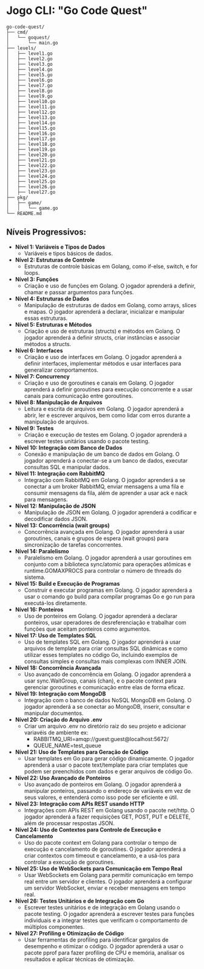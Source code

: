 # Jogo CLI: "Go Code Quest"

````plaintext
go-code-quest/
├── cmd/
│   └── goquest/
│       └── main.go
├── levels/
│   ├── level1.go
│   ├── level2.go
│   ├── level3.go
│   ├── level4.go
│   ├── level5.go
│   ├── level6.go
│   ├── level7.go
│   ├── level8.go
│   ├── level9.go
│   ├── level10.go
│   ├── level11.go
│   ├── level12.go
│   ├── level13.go
│   ├── level14.go
│   ├── level15.go
│   ├── level16.go
│   ├── level17.go
│   ├── level18.go
│   ├── level19.go
│   ├── level20.go
│   ├── level21.go
│   ├── level22.go
│   ├── level23.go
│   ├── level24.go
│   ├── level25.go
│   ├── level26.go
│   ├── level27.go
├── pkg/
│   ├── game/
│   │   └── game.go
└── README.md
````

## Níveis Progressivos:
- **Nível 1: Variáveis e Tipos de Dados**
  - Variáveis e tipos básicos de dados.
- **Nível 2: Estruturas de Controle**
  - Estruturas de controle básicas em Golang, como if-else, switch, e for loops.
- **Nível 3: Funções**
  - Criação e uso de funções em Golang. O jogador aprenderá a definir, chamar e passar argumentos para funções.
- **Nível 4: Estruturas de Dados**
  - Manipulação de estruturas de dados em Golang, como arrays, slices e mapas. O jogador aprenderá a declarar, inicializar e manipular essas estruturas.
- **Nível 5: Estruturas e Métodos**
  - Criação e uso de estruturas (structs) e métodos em Golang. O jogador aprenderá a definir structs, criar instâncias e associar métodos a structs.
- **Nível 6: Interfaces**
  - Criação e uso de interfaces em Golang. O jogador aprenderá a definir interfaces, implementar métodos e usar interfaces para generalizar comportamentos.
- **Nível 7: Concurrency**
  - Criação e uso de goroutines e canais em Golang. O jogador aprenderá a definir goroutines para execução concorrente e a usar canais para comunicação entre goroutines.
- **Nível 8: Manipulação de Arquivos**
  - Leitura e escrita de arquivos em Golang. O jogador aprenderá a abrir, ler e escrever arquivos, bem como lidar com erros durante a manipulação de arquivos.
- **Nível 9: Testes**
  - Criação e execução de testes em Golang. O jogador aprenderá a escrever testes unitários usando o pacote testing.
- **Nível 10: Integração com Banco de Dados**
  - Conexão e manipulação de um banco de dados em Golang. O jogador aprenderá a conectar-se a um banco de dados, executar consultas SQL e manipular dados.
- **Nível 11: Integração com RabbitMQ**
  - Integração com RabbitMQ em Golang. O jogador aprenderá a se conectar a um broker RabbitMQ, enviar mensagens a uma fila e consumir mensagens da fila, além de aprender a usar ack e nack para mensagens.
- **Nível 12: Manipulação de JSON**
  - Manipulação de JSON em Golang. O jogador aprenderá a codificar e decodificar dados JSON.
- **Nível 13: Concorrência (wait groups)**
  - Concorrência avançada em Golang. O jogador aprenderá a usar goroutines, canais e grupos de espera (wait groups) para sincronização de tarefas concorrentes.
- **Nível 14: Paralelismo**
  - Paralelismo em Golang. O jogador aprenderá a usar goroutines em conjunto com a biblioteca sync/atomic para operações atômicas e runtime.GOMAXPROCS para controlar o número de threads do sistema.
- **Nível 15: Build e Execução de Programas**
  - Construir e executar programas em Golang. O jogador aprenderá a usar o comando go build para compilar programas Go e go run para executá-los diretamente.
- **Nível 16: Ponteiros**
  - Uso de ponteiros em Golang. O jogador aprenderá a declarar ponteiros, usar operadores de desreferenciação e trabalhar com funções que aceitam ponteiros como argumentos.
- **Nível 17: Uso de Templates SQL**
  - Uso de templates SQL em Golang. O jogador aprenderá a usar arquivos de template para criar consultas SQL dinâmicas e como utilizar esses templates no código Go, incluindo exemplos de consultas simples e consultas mais complexas com INNER JOIN.
- **Nível 18: Concorrência Avançada**
  - Uso avançado de concorrência em Golang. O jogador aprenderá a usar sync.WaitGroup, canais (chan), e o pacote context para gerenciar goroutines e comunicação entre elas de forma eficaz.
- **Nível 19: Integração com MongoDB**
  - Integração com o banco de dados NoSQL MongoDB em Golang. O jogador aprenderá a se conectar ao MongoDB, inserir, consultar e manipular documentos.
- **Nível 20: Criação do Arquivo .env**
  - Criar um arquivo .env no diretório raiz do seu projeto e adicionar variavéis de ambiente ex:
    - RABBITMQ_URI=amqp://guest:guest@localhost:5672/
    - QUEUE_NAME=test_queue
- **Nível 21: Uso de Templates para Geração de Código**
  - Usar templates em Go para gerar código dinamicamente. O jogador aprenderá a usar o pacote text/template para criar templates que podem ser preenchidos com dados e gerar arquivos de código Go.
- **Nível 22: Uso Avançado de Ponteiros**
  - Uso avançado de ponteiros em Golang. O jogador aprenderá a manipular ponteiros, passando o endereço de variáveis em vez de seus valores, e entenderá como isso pode ser eficiente e útil.
- **Nível 23: Integração com APIs REST usando HTTP**
  - Integrações com APIs REST em Golang usando o pacote net/http. O jogador aprenderá a fazer requisições GET, POST, PUT e DELETE, além de processar respostas JSON.
- **Nível 24: Uso de Contextos para Controle de Execução e Cancelamento**
  - Uso do pacote context em Golang para controlar o tempo de execução e cancelamento de goroutines. O jogador aprenderá a criar contextos com timeout e cancelamento, e a usá-los para controlar a execução de goroutines.
- **Nível 25: Uso de WebSockets para Comunicação em Tempo Real**
  - Usar WebSockets em Golang para permitir comunicação em tempo real entre um servidor e clientes. O jogador aprenderá a configurar um servidor WebSocket, enviar e receber mensagens em tempo real.
- **Nível 26: Testes Unitários e de Integração com Go**
  - Escrever testes unitários e de integração em Golang usando o pacote testing. O jogador aprenderá a escrever testes para funções individuais e a integrar testes que verificam o comportamento de múltiplos componentes.
- **Nível 27: Profiling e Otimização de Código**
  - Usar ferramentas de profiling para identificar gargalos de desempenho e otimizar o código. O jogador aprenderá a usar o pacote pprof para fazer profiling de CPU e memória, analisar os resultados e aplicar técnicas de otimização.
